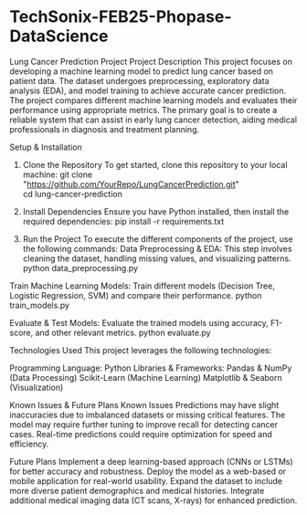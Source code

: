 # TechSonix-FEB25-Phopase-DataScience
Lung Cancer Prediction Project
Project Description
This project focuses on developing a machine learning model to predict lung cancer based on patient data. The dataset undergoes preprocessing, exploratory data analysis (EDA), and model training to achieve accurate cancer prediction. The project compares different machine learning models and evaluates their performance using appropriate metrics. The primary goal is to create a reliable system that can assist in early lung cancer detection, aiding medical professionals in diagnosis and treatment planning.

Setup & Installation
1. Clone the Repository
To get started, clone this repository to your local machine:
git clone "https://github.com/YourRepo/LungCancerPrediction.git"  
cd lung-cancer-prediction
  
2. Install Dependencies
Ensure you have Python installed, then install the required dependencies:
pip install -r requirements.txt
  
3. Run the Project
To execute the different components of the project, use the following commands:
Data Preprocessing & EDA: This step involves cleaning the dataset, handling missing values, and visualizing patterns.
python data_preprocessing.py
 
Train Machine Learning Models: Train different models (Decision Tree, Logistic Regression, SVM) and compare their performance.
python train_models.py  

Evaluate & Test Models: Evaluate the trained models using accuracy, F1-score, and other relevant metrics.
python evaluate.py  

Technologies Used
This project leverages the following technologies:

Programming Language:
Python
Libraries & Frameworks:
Pandas & NumPy (Data Processing)
Scikit-Learn (Machine Learning)
Matplotlib & Seaborn (Visualization)

Known Issues & Future Plans
Known Issues
Predictions may have slight inaccuracies due to imbalanced datasets or missing critical features.
The model may require further tuning to improve recall for detecting cancer cases.
Real-time predictions could require optimization for speed and efficiency.

Future Plans
Implement a deep learning-based approach (CNNs or LSTMs) for better accuracy and robustness.
Deploy the model as a web-based or mobile application for real-world usability.
Expand the dataset to include more diverse patient demographics and medical histories.
Integrate additional medical imaging data (CT scans, X-rays) for enhanced prediction.

